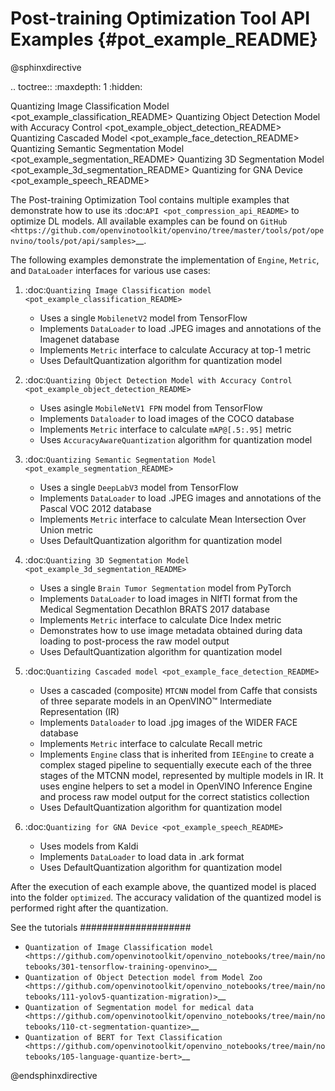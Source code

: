 # Post-training Optimization Tool API Examples {#pot_example_README}

@sphinxdirective

.. toctree::
   :maxdepth: 1
   :hidden:

   Quantizing Image Classification Model <pot_example_classification_README>
   Quantizing Object Detection Model with Accuracy Control  <pot_example_object_detection_README>
   Quantizing Cascaded Model <pot_example_face_detection_README>
   Quantizing Semantic Segmentation Model <pot_example_segmentation_README>
   Quantizing 3D Segmentation Model <pot_example_3d_segmentation_README>
   Quantizing for GNA Device <pot_example_speech_README>


The Post-training Optimization Tool contains multiple examples that demonstrate how to use its :doc:`API <pot_compression_api_README>` 
to optimize DL models. All available examples can be found on `GitHub <https://github.com/openvinotoolkit/openvino/tree/master/tools/pot/openvino/tools/pot/api/samples>`__.

The following examples demonstrate the implementation of ``Engine``, ``Metric``, and ``DataLoader`` interfaces for various use cases:

1. :doc:`Quantizing Image Classification model <pot_example_classification_README>`

   - Uses a single ``MobilenetV2`` model from TensorFlow
   - Implements ``DataLoader`` to load .JPEG images and annotations of the Imagenet database
   - Implements ``Metric`` interface to calculate Accuracy at top-1 metric
   - Uses DefaultQuantization algorithm for quantization model

2. :doc:`Quantizing Object Detection Model with Accuracy Control <pot_example_object_detection_README>`

   - Uses asingle ``MobileNetV1 FPN`` model from TensorFlow
   - Implements ``Dataloader`` to load images of the COCO database
   - Implements ``Metric`` interface to calculate ``mAP@[.5:.95]`` metric
   - Uses ``AccuracyAwareQuantization`` algorithm for quantization model

3. :doc:`Quantizing Semantic Segmentation Model <pot_example_segmentation_README>`

   - Uses a single ``DeepLabV3`` model from TensorFlow
   - Implements ``DataLoader`` to load .JPEG images and annotations of the Pascal VOC 2012 database
   - Implements ``Metric`` interface to calculate Mean Intersection Over Union metric
   - Uses DefaultQuantization algorithm for quantization model

4. :doc:`Quantizing 3D Segmentation Model <pot_example_3d_segmentation_README>`

   - Uses a single ``Brain Tumor Segmentation`` model from PyTorch
   - Implements ``DataLoader`` to load images in NIfTI format from the Medical Segmentation Decathlon BRATS 2017 database
   - Implements ``Metric`` interface to calculate Dice Index metric
   - Demonstrates how to use image metadata obtained during data loading to post-process the raw model output
   - Uses DefaultQuantization algorithm for quantization model

5. :doc:`Quantizing Cascaded model <pot_example_face_detection_README>`

   - Uses a cascaded (composite) ``MTCNN`` model from Caffe that consists of three separate models in an OpenVINO™ Intermediate Representation (IR)
   - Implements ``Dataloader`` to load .jpg images of the WIDER FACE database
   - Implements ``Metric`` interface to calculate Recall metric
   - Implements ``Engine`` class that is inherited from ``IEEngine`` to create a complex staged pipeline to sequentially execute each of the three stages of the MTCNN model, represented by multiple models in IR. It uses engine helpers to set a model in OpenVINO Inference Engine and process raw model output for the correct statistics collection
   - Uses DefaultQuantization algorithm for quantization model

6. :doc:`Quantizing for GNA Device <pot_example_speech_README>`

   - Uses models from Kaldi
   - Implements ``DataLoader`` to load data in .ark format
   - Uses DefaultQuantization algorithm for quantization model

After the execution of each example above, the quantized model is placed into the folder ``optimized``. The accuracy validation of the quantized model is performed right after the quantization.

See the tutorials
####################

* `Quantization of Image Classification model <https://github.com/openvinotoolkit/openvino_notebooks/tree/main/notebooks/301-tensorflow-training-openvino>`__
* `Quantization of Object Detection model from Model Zoo <https://github.com/openvinotoolkit/openvino_notebooks/tree/main/notebooks/111-yolov5-quantization-migration)>`__
* `Quantization of Segmentation model for medical data <https://github.com/openvinotoolkit/openvino_notebooks/tree/main/notebooks/110-ct-segmentation-quantize>`__
* `Quantization of BERT for Text Classification <https://github.com/openvinotoolkit/openvino_notebooks/tree/main/notebooks/105-language-quantize-bert>`__

@endsphinxdirective
